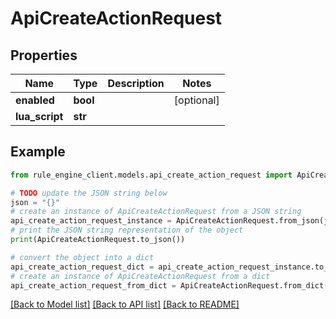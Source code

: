 # ApiCreateActionRequest


## Properties

Name | Type | Description | Notes
------------ | ------------- | ------------- | -------------
**enabled** | **bool** |  | [optional] 
**lua_script** | **str** |  | 

## Example

```python
from rule_engine_client.models.api_create_action_request import ApiCreateActionRequest

# TODO update the JSON string below
json = "{}"
# create an instance of ApiCreateActionRequest from a JSON string
api_create_action_request_instance = ApiCreateActionRequest.from_json(json)
# print the JSON string representation of the object
print(ApiCreateActionRequest.to_json())

# convert the object into a dict
api_create_action_request_dict = api_create_action_request_instance.to_dict()
# create an instance of ApiCreateActionRequest from a dict
api_create_action_request_from_dict = ApiCreateActionRequest.from_dict(api_create_action_request_dict)
```
[[Back to Model list]](../README.md#documentation-for-models) [[Back to API list]](../README.md#documentation-for-api-endpoints) [[Back to README]](../README.md)


